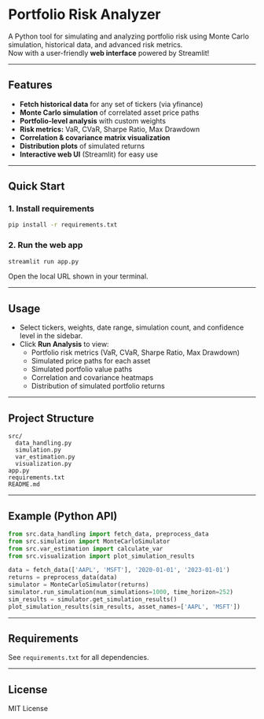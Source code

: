 # Portfolio Risk Analyzer

A Python tool for simulating and analyzing portfolio risk using Monte Carlo simulation, historical data, and advanced risk metrics.  
Now with a user-friendly **web interface** powered by Streamlit!

---

## Features

- **Fetch historical data** for any set of tickers (via yfinance)
- **Monte Carlo simulation** of correlated asset price paths
- **Portfolio-level analysis** with custom weights
- **Risk metrics:** VaR, CVaR, Sharpe Ratio, Max Drawdown
- **Correlation & covariance matrix visualization**
- **Distribution plots** of simulated returns
- **Interactive web UI** (Streamlit) for easy use

---

## Quick Start

### 1. Install requirements

```sh
pip install -r requirements.txt
```

### 2. Run the web app

```sh
streamlit run app.py
```

Open the local URL shown in your terminal.

---

## Usage

- Select tickers, weights, date range, simulation count, and confidence level in the sidebar.
- Click **Run Analysis** to view:
  - Portfolio risk metrics (VaR, CVaR, Sharpe Ratio, Max Drawdown)
  - Simulated price paths for each asset
  - Simulated portfolio value paths
  - Correlation and covariance heatmaps
  - Distribution of simulated portfolio returns

---

## Project Structure

```
src/
  data_handling.py
  simulation.py
  var_estimation.py
  visualization.py
app.py
requirements.txt
README.md
```

---

## Example (Python API)

```python
from src.data_handling import fetch_data, preprocess_data
from src.simulation import MonteCarloSimulator
from src.var_estimation import calculate_var
from src.visualization import plot_simulation_results

data = fetch_data(['AAPL', 'MSFT'], '2020-01-01', '2023-01-01')
returns = preprocess_data(data)
simulator = MonteCarloSimulator(returns)
simulator.run_simulation(num_simulations=1000, time_horizon=252)
sim_results = simulator.get_simulation_results()
plot_simulation_results(sim_results, asset_names=['AAPL', 'MSFT'])
```

---

## Requirements

See `requirements.txt` for all dependencies.

---

## License

MIT License